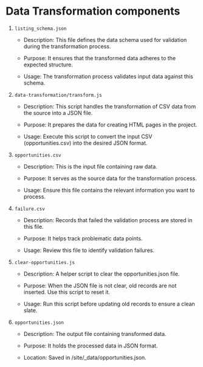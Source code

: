 # Data Transformation components
1. `listing_schema.json`

    * Description: This file defines the data schema used for validation during the transformation process.

    * Purpose: It ensures that the transformed data adheres to the expected structure.

    * Usage: The transformation process validates input data against this schema.

2. `data-transformation/transform.js`

    * Description: This script handles the transformation of CSV data from the source into a JSON file.

    * Purpose: It prepares the data for creating HTML pages in the project.

    * Usage: Execute this script to convert the input CSV (opportunities.csv) into the desired JSON format.

3. `opportunities.csv`

    * Description: This is the input file containing raw data.

    * Purpose: It serves as the source data for the transformation process.

    * Usage: Ensure this file contains the relevant information you want to process.

4. `failure.csv`

    * Description: Records that failed the validation process are stored in this file.

    * Purpose: It helps track problematic data points.

    * Usage: Review this file to identify validation failures.

5. `clear-opportunities.js`

    * Description: A helper script to clear the opportunities.json file.

    * Purpose: When the JSON file is not clear, old records are not inserted. Use this script to reset it.

    * Usage: Run this script before updating old records to ensure a clean slate.

6. `opportunities.json`

     * Description: The output file containing transformed data.

     * Purpose: It holds the processed data in JSON format.

     * Location: Saved in /site/_data/opportunities.json.